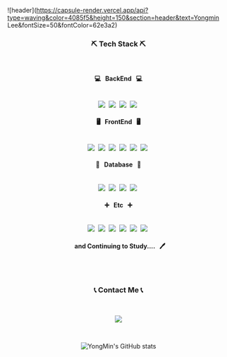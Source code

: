 ![header](https://capsule-render.vercel.app/api?type=waving&color=4085f5&height=150&section=header&text=Yongmin Lee&fontSize=50&fontColor=62e3a2)

<h3 align="center">⛏️ Tech Stack ⛏️</h3><br>

<h4 align="center">💻 &nbsp BackEnd &nbsp 💻</h4>
<p align="center"><br>
  <img src="https://img.shields.io/badge/Spring-6DB33F?style=flat-square&logo=Spring&logoColor=white"/></a>&nbsp 
  <img src="https://img.shields.io/badge/Java-007396?style=flat-square&logo=Java&logoColor=white"/></a>&nbsp
  <img src="https://img.shields.io/badge/NodeJS-339933?style=flat-square&logo=node.js&logoColor=white"/></a>&nbsp
  <img src="https://img.shields.io/badge/Express-000000?style=flat-square&logo=Express&logoColor=white"/></a>&nbsp
</p>
<h4 align="center">🖥️ &nbsp FrontEnd &nbsp 🖥️</h4>
<p align="center"><br>
  <img src="https://img.shields.io/badge/JavaScript-F7DF1E?style=flat-square&logo=javaScript&logoColor=white"/></a>&nbsp 
  <img src="https://img.shields.io/badge/ReactJS-61DAFB?style=flat-square&logo=React&logoColor=white"/></a>&nbsp 
  <img src="https://img.shields.io/badge/jQuery-0769AD?style=flat-square&logo=jQuery&logoColor=white"/></a>&nbsp 
  <img src="https://img.shields.io/badge/Html5-E34F26?style=flat-square&logo=HTML5&logoColor=white"/></a>&nbsp 
  <img src="https://img.shields.io/badge/CSS-1572B6?style=flat-square&logo=css3&logoColor=white"/></a>&nbsp 
  <img src="https://img.shields.io/badge/Bootstrap-7952B3?style=flat-square&logo=Bootstrap&logoColor=white"/></a>&nbsp 
</p>
<h4 align="center">💾 &nbsp Database &nbsp 💾</h4>
<p align="center"><br>
  <img src="https://img.shields.io/badge/MariaDB-003545?style=flat-square&logo=MariaDB&logoColor=white"/></a>&nbsp   
  <img src="https://img.shields.io/badge/Oracle-F80000?style=flat-square&logo=Oracle&logoColor=white"/></a>&nbsp 
  <img src="https://img.shields.io/badge/MongoDB-47A248?style=flat-square&logo=MongoDB&logoColor=white"/></a>&nbsp 
  <img src="https://img.shields.io/badge/Hibernate-59666C?style=flat-square&logo=Hibernate&logoColor=white"/></a>&nbsp 
</p>
<h4 align="center">➕ &nbsp Etc &nbsp ➕</h4>
<p align="center"><br>
  <img src="https://img.shields.io/badge/Gradle-02303A?style=flat-square&logo=Gradle&logoColor=white"/></a>&nbsp   
  <img src="https://img.shields.io/badge/Maven-C71A36?style=flat-square&logo=ApacheMaven&logoColor=white"/></a>&nbsp 
  <img src="https://img.shields.io/badge/Ant-A81C7D?style=flat-square&logo=ApacheAnt&logoColor=white"/></a>&nbsp
  <img src="https://img.shields.io/badge/AWS-333664?style=flat-square&logo=amazon-aws&logoColor=white"/></a>&nbsp  
  <img src="https://img.shields.io/badge/Git-F05032?style=flat-square&logo=Git&logoColor=white"/></a>&nbsp 
  <img src="https://img.shields.io/badge/Github-181717?style=flat-square&logo=Github&logoColor=white"/></a>&nbsp 
</p>
<h4 align="center"> &nbsp and Continuing to Study.... &nbsp 🖊️</h4>
<br>
<br>
<h3 align="center">📞 Contact Me 📞</h3>
<br>
<p align="center">
  <a href="mailto:ymlee.dev@gmail.com"><img src="https://img.shields.io/badge/Gmail-d14836?style=flat-square&logo=Gmail&logoColor=white&link=ymlee.dev@gmail.com"/></a>
</p>
<br>

<div align="center">

![YongMin's GitHub stats](https://github-readme-stats.vercel.app/api?username=LeeYongMin01&show_icons=true&theme=tokyonight)

</div>


